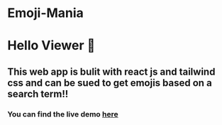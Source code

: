 # Emoji-Mania
# Hello Viewer 👋
## This web app is bulit with react js and tailwind css and can be sued to get emojis based on a search term!!

### You can find the live demo [here](https://emoji-mania.netlify.app/)
